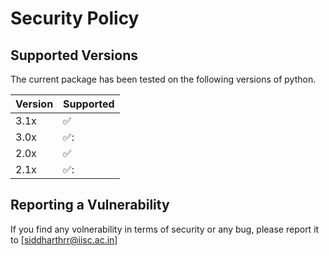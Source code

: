 # Security Policy

## Supported Versions

The current package has been tested on the following versions of python.

| Version | Supported          |
| ------- | ------------------ |
| 3.1x   | :white_check_mark: |
| 3.0x   | ✅:                |
| 2.0x   | :white_check_mark: |
| 2.1x   | ✅:                |

## Reporting a Vulnerability

If you find any volnerability in terms of security or any bug, please report it to [siddharthrr@iisc.ac.in]
